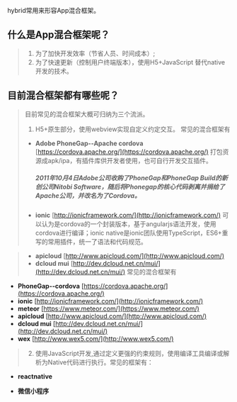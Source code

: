 hybrid常用来形容App混合框架。
## 什么是App混合框架呢？
> 1. 为了加快开发效率（节省人员、时间成本）;
> 2. 为了快速更新（控制用户终端版本），使用H5+JavaScript 替代native开发的技术。
## 目前混合框架都有哪些呢？
> 目前常见的混合框架大概可归纳为三个流派。
>1. H5+原生部分，使用webview实现自定义约定交互。
> 常见的混合框架有
>* **Adobe PhoneGap--Apache cordova** [https://cordova.apache.org/](https://cordova.apache.org/) 打包资源成apk/ipa，有插件库供开发者使用，也可自行开发交互插件。
>   ##### 2011年10月4日Adobe公司收购了PhoneGap和PhoneGap Build的新创公司Nitobi Software，随后将Phonegap的核心代码剥离并捐给了Apache公司，并改名为了Cordova。
>
>* **ionic** [http://ionicframework.com/](http://ionicframework.com/) 可以认为是cordova的一个封装版本，基于angularjs语法开发，使用cordova进行编译；ionic native是ionic团队使用TypeScript，ES6+重写的常用插件，统一了语法和代码规范。

>* **apicloud** [http://www.apicloud.com/](http://www.apicloud.com/)
>* **dcloud mui** [http://dev.dcloud.net.cn/mui/](http://dev.dcloud.net.cn/mui/)
常见的混合框架有
* **PhoneGap--cordova** [https://cordova.apache.org/](https://cordova.apache.org/)
* **ionic** [http://ionicframework.com/](http://ionicframework.com/)
* **meteor** [https://www.meteor.com/](https://www.meteor.com/)
* **apicloud** [http://www.apicloud.com/](http://www.apicloud.com/)
* **dcloud mui** [http://dev.dcloud.net.cn/mui/](http://dev.dcloud.net.cn/mui/)
* **wex** [http://www.wex5.com/](http://www.wex5.com/)

>2. 使用JavaScript开发,通过定义更强的约束规则，使用编译工具编译或解析为Native代码进行执行。常见的框架有：
* **reactnative**

* **微信小程序**




